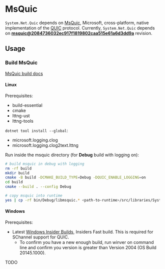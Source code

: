 # MsQuic

`System.Net.Quic` depends on [MsQuic](https://github.com/microsoft/msquic), Microsoft, cross-platform, native implementation of the [QUIC](https://datatracker.ietf.org/wg/quic/about/) protocol.
Currently, `System.Net.Quic` depends on [**msquic@2084736032ec917f1819802caa515e61a6d3dd9a**](https://github.com/microsoft/msquic/commit/2084736032ec917f1819802caa515e61a6d3dd9a) revision.

## Usage

### Build MsQuic

[MsQuic build docs](https://github.com/microsoft/msquic/blob/main/docs/BUILD.md)

#### Linux
Prerequisites:
- build-essential
- cmake
- lttng-ust
- lttng-tools

`dotnet tool install --global`:
- microsoft.logging.clog
- microsoft.logging.clog2text.lttng


Run inside the msquic directory (for **Debug** build with logging on):
```bash
# build msquic in debug with logging
rm -rf build
mkdir build
cmake -B build -DCMAKE_BUILD_TYPE=Debug -DQUIC_ENABLE_LOGGING=on
cd build
cmake --build . --config Debug

# copy msquic into runtime
yes | cp -rf bin/Debug/libmsquic.* <path-to-runtime>/src/libraries/System.Net.Quic/src/
```

#### Windows
Prerequisites:
- Latest [Windows Insider Builds](https://insider.windows.com/en-us/), Insiders Fast build. This is required for SChannel support for QUIC.
  - To confirm you have a new enough build, run winver on command line and confirm you version is greater than Version 2004 (OS Build 20145.1000).

TODO

